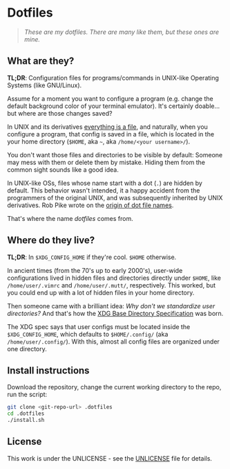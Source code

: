# Dotfiles

> _These are my dotfiles. There are many like them, but these ones are mine._

## What are they?

**TL;DR**: Configuration files for programs/commands in UNIX-like Operating
Systems (like GNU/Linux).

Assume for a moment you want to configure a program (e.g. change the default
background color of your terminal emulator). It's certainly doable... but
where are those changes saved?

In UNIX and its derivatives [everything is a file], and naturally, when you
configure a program, that config is saved in a file, which is located in the
your home directory (`$HOME`, aka `~`, aka `/home/<your username>/`).

[everything is a file]: https://en.wikipedia.org/wiki/Everything_is_a_file

You don't want those files and directories to be visible by default: Someone
may mess with them or delete them by mistake. Hiding them from the common
sight sounds like a good idea.

In UNIX-like OSs, files whose name start with a dot (`.`) are hidden by
default. This behavior wasn't intended, it a happy accident from the
programmers of the original UNIX, and was subsequently inherited by UNIX
derivatives. Rob Pike wrote on the [origin of dot file names].

[origin of dot file names]: http://xahlee.info/UnixResource_dir/writ/unix_origin_of_dot_filename.html

That's where the name _dotfiles_ comes from.

## Where do they live?

**TL;DR**: In `$XDG_CONFIG_HOME` if they're cool. `$HOME` otherwise.

In ancient times (from the 70's up to early 2000's), user-wide configurations
lived in hidden files and directories directly under `$HOME`, like
`/home/user/.vimrc` and `/home/user/.mutt/`, respectively. This worked, but
you could end up with a lot of hidden files in your home directory.

Then someone came with a brilliant idea: _Why don't we standardize user
directories?_ And that's how the [XDG Base Directory Specification] was born.

[XDG Base Directory Specification]: https://standards.freedesktop.org/basedir-spec/basedir-spec-latest.html

The XDG spec says that user configs must be located inside the
`$XDG_CONFIG_HOME`, which defaults to `$HOME/.config/` (aka
`/home/user/.config/`). With this, almost all config files are organized under
one directory.

## Install instructions

Download the repository, change the current working directory to the repo, run
the script:

```sh
git clone <git-repo-url> .dotfiles
cd .dotfiles
./install.sh
```

## License

This work is under the UNLICENSE - see the [UNLICENSE] file for details.

[UNLICENSE]: UNLICENSE
